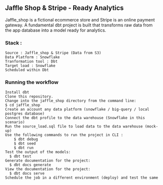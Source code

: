 ## Jaffle Shop & Stripe - Ready Analytics

Jaffle_shop is a fictional ecommerce store and Stripe is an online payment gateway.
A fundamental dbt project is built that transforms raw data from the app database into a model ready for analytics.

### Stack :
    Source : Jaffle_shop & Stripe (Data from S3)
    Data Platform : Snowflake
    Tranformation tool : Dbt
    Target load : Snowflake
    Scheduled within Dbt

### Running the workflow 

    Install dbt 
    Clone this repository.
    Change into the jaffle_shop directory from the command line:
    $ cd jaffle_shop
    Create an account any data platform (snowflake / big-query / local postgres database)
    Connect the dbt profile to the data warehouse (Snowflake in this scenario)
    Run the source_load.sql file to load data to the data warehouse (mock-up)
    Use the following commands to run the project in CLI :
        $ dbt debug
        $ dbt seed
        $ dbt run
    Test the output of the models:
      $ dbt test
    Generate documentation for the project:
      $ dbt docs generate
    View the documentation for the project:
      $ dbt docs serve
    Schedule the job in a different environment (deploy) and test the same

